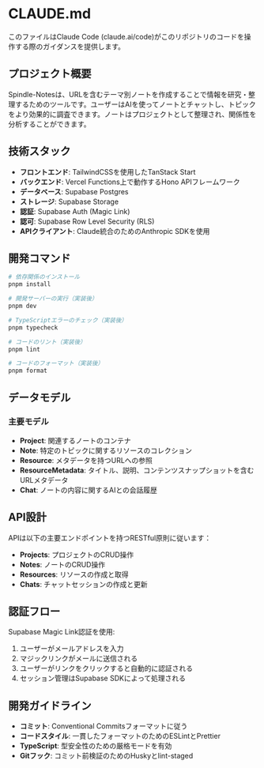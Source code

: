 # CLAUDE.md

このファイルはClaude Code (claude.ai/code)がこのリポジトリのコードを操作する際のガイダンスを提供します。

## プロジェクト概要

Spindle-Notesは、URLを含むテーマ別ノートを作成することで情報を研究・整理するためのツールです。ユーザーはAIを使ってノートとチャットし、トピックをより効果的に調査できます。ノートはプロジェクトとして整理され、関係性を分析することができます。

## 技術スタック

- **フロントエンド**: TailwindCSSを使用したTanStack Start
- **バックエンド**: Vercel Functions上で動作するHono APIフレームワーク
- **データベース**: Supabase Postgres
- **ストレージ**: Supabase Storage
- **認証**: Supabase Auth (Magic Link)
- **認可**: Supabase Row Level Security (RLS)
- **APIクライアント**: Claude統合のためのAnthropic SDKを使用

## 開発コマンド

```bash
# 依存関係のインストール
pnpm install

# 開発サーバーの実行（実装後）
pnpm dev

# TypeScriptエラーのチェック（実装後）
pnpm typecheck

# コードのリント（実装後）
pnpm lint

# コードのフォーマット（実装後）
pnpm format
```

## データモデル

### 主要モデル

- **Project**: 関連するノートのコンテナ
- **Note**: 特定のトピックに関するリソースのコレクション
- **Resource**: メタデータを持つURLへの参照
- **ResourceMetadata**: タイトル、説明、コンテンツスナップショットを含むURLメタデータ
- **Chat**: ノートの内容に関するAIとの会話履歴

## API設計

APIは以下の主要エンドポイントを持つRESTful原則に従います：

- **Projects**: プロジェクトのCRUD操作
- **Notes**: ノートのCRUD操作
- **Resources**: リソースの作成と取得
- **Chats**: チャットセッションの作成と更新

## 認証フロー

Supabase Magic Link認証を使用:
1. ユーザーがメールアドレスを入力
2. マジックリンクがメールに送信される
3. ユーザーがリンクをクリックすると自動的に認証される
4. セッション管理はSupabase SDKによって処理される

## 開発ガイドライン

- **コミット**: Conventional Commitsフォーマットに従う
- **コードスタイル**: 一貫したフォーマットのためのESLintとPrettier
- **TypeScript**: 型安全性のための厳格モードを有効
- **Gitフック**: コミット前検証のためのHuskyとlint-staged